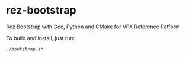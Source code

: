 # rez-bootstrap
Rez Bootstrap with Gcc, Python and CMake for VFX Reference Patform

To build and install, just run:
```
./bootstrap.sh
```
